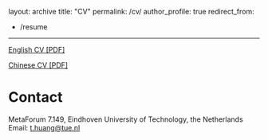 layout: archive
title: "CV"
permalink: /cv/
author_profile: true
redirect_from:
  - /resume
---

[English CV [PDF]]()

[Chinese CV [PDF]]()

# Contact
MetaForum 7.149, Eindhoven University of Technology, the Netherlands<br>
Email: t.huang@tue.nl
